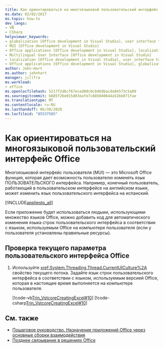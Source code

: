 ```yaml
---
title: Как ориентироваться на многоязыковой пользовательский интерфейс Office
ms.date: 02/02/2017
ms.topic: how-to
dev_langs:
- VB
- CSharp
helpviewer_keywords:
- globalization [Office development in Visual Studio], user interface targeting
- MUI [Office development in Visual Studio]
- Office applications [Office development in Visual Studio], localization
- Multilingual User Interface [Office development in Visual Studio]
- localization [Office development in Visual Studio], user interface targeting
- Office applications [Office development in Visual Studio], globalization
author: John-Hart
ms.author: johnhart
manager: jillfra
ms.workload:
- office
ms.openlocfilehash: 5217f2d6cf67eced00c0c84b9bacda94573c5a09
ms.sourcegitcommit: b885f26e015d03eafe7c885040644a52bb071fae
ms.translationtype: MT
ms.contentlocale: ru-RU
ms.lasthandoff: 06/30/2020
ms.locfileid: "85537505"
---
```

# <a name="how-to-target-the-office-multilingual-user-interface"></a>Как ориентироваться на многоязыковой пользовательский интерфейс Office
  Многоязыковой интерфейс пользователя (MUI) — это Microsoft Office функция, которая дает возможность пользователю изменять язык ПОЛЬЗОВАТЕЛЬСКОГО интерфейса. Например, конечный пользователь, работающий в пользовательском интерфейсе на английском языке, может изменить язык пользовательского интерфейса на испанский.

 [!INCLUDE[appliesto_all](../vsto/includes/appliesto-all-md.md)]

 Если приложение будет использоваться людьми, использующими множество языков Office, можно добавить код для автоматического изменения языка строк пользовательского интерфейса в соответствии с языком, используемым Office на компьютере пользователя (если у пользователя установлены правильные ресурсы).

## <a name="to-check-the-current-office-ui-setting"></a>Проверка текущего параметра пользовательского интерфейса Office

1. Используйте <xref:System.Threading.Thread.CurrentUICulture%2A> свойство текущего потока. Задайте язык строк пользовательского интерфейса в соответствии с языком, используемым версией Office, которая в настоящее время выполняется на компьютере пользователя.

     [!code-vb[Trin_VstcoreCreatingExcel#10](../vsto/codesnippet/VisualBasic/Trin_VstcoreCreatingExcelVB/Sheet1.vb#10)]
     [!code-csharp[Trin_VstcoreCreatingExcel#10](../vsto/codesnippet/CSharp/Trin_VstcoreCreatingExcelCS/Sheet1.cs#10)]

## <a name="see-also"></a>См. также
- [Пошаговое руководство. Назначение приложений Office через основные сборки взаимодействия](../vsto/how-to-target-office-applications-through-primary-interop-assemblies.md)
- [Позднее связывание в решениях Office](../vsto/late-binding-in-office-solutions.md)
